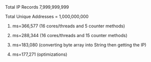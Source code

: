 Total IP Records 7,999,999,999

Total Unique Addresses = 1,000,000,000

1. ms=366,577 (16 cores/threads and 5 counter methods)

2. ms=288,344 (16 cores/threads and 15 counter methods)

3. ms=183,080 (converting byte array into String then getting the IP)

4. ms=177,271 (optimizations)